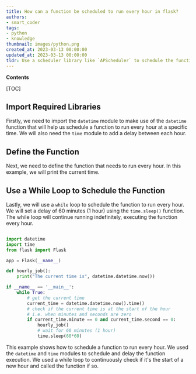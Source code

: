 ```yaml
---
title: How can a function be scheduled to run every hour in flask?
authors:
- smart_coder
tags:
- python
- knowledge
thumbnail: images/python.png
created_at: 2023-03-13 00:00:00
updated_at: 2023-03-13 00:00:00
tldr: Use a scheduler library like `APScheduler` to schedule the function to run every hour.
---
```


**Contents**

[TOC]

## Import Required Libraries

Firstly, we need to import the `datetime` module to make use of the `datetime` function that will help us schedule a function to run every hour at a specific time. We will also need the `time` module to add a delay between each hour.


## Define the Function

Next, we need to define the function that needs to run every hour. In this example, we will print the current time.


## Use a While Loop to Schedule the Function

Lastly, we will use a `while` loop to schedule the function to run every hour. We will set a delay of 60 minutes (1 hour) using the `time.sleep()` function. The while loop will continue running indefinitely, executing the function every hour.

```python

import datetime
import time
from flask import Flask

app = Flask(__name__)

def hourly_job():
    print("The current time is", datetime.datetime.now())

if __name__ == '__main__':
    while True:
        # get the current time
        current_time = datetime.datetime.now().time()
        # check if the current time is at the start of the hour
        # i.e. when minutes and seconds are zero
        if current_time.minute == 0 and current_time.second == 0:
            hourly_job()
            # wait for 60 minutes (1 hour)
            time.sleep(60*60)

``` 

This example shows how to schedule a function to run every hour. We used the `datetime` and `time` modules to schedule and delay the function execution. We used a while loop to continuously check if it's the start of a new hour and called the function if so.
